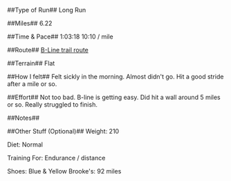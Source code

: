 <!--
.. title: Running Journal: Feb 23, 2017
.. slug: running-journal-feb-23-2017
.. date: 2017-02-23 01:00:00 UTC-05:00
.. tags: running-journal
.. category:running-journal
.. link:
.. description:
.. type: running-journal
-->

##Type of Run##
Long Run

##Miles##
6.22

##Time & Pace##
1:03:18
10:10 / mile

##Route##
[B-Line trail route](http://rndb.co/Z91i)

##Terrain##
Flat

##How I felt##
Felt sickly in the morning. Almost didn't go. Hit a good stride after a mile or so.

##Effort##
Not too bad. B-line is getting easy. Did hit a wall around 5 miles or so. Really struggled to finish.

##Notes##

##Other Stuff (Optional)##
Weight: 210

Diet: Normal

Training For: Endurance / distance

Shoes: Blue & Yellow Brooke's: 92 miles

